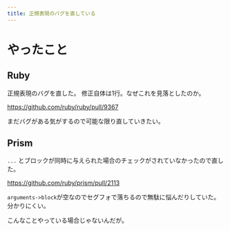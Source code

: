 ```yaml
---
title: 正規表現のバグを直している
---
```


# やったこと

## Ruby

正規表現のバグを直した。
修正自体は1行。なぜこれを見落としたのか。

<https://github.com/ruby/ruby/pull/9367>

まだバグがある気がするので可能な限り直していきたい。

## Prism

`...` とブロックが同時に与えられた場合のチェックがされていなかったので直した。

<https://github.com/ruby/prism/pull/2113>

`arguments->block`が空なのでセグフォで落ちるので無駄に悩んだりしていた。
分かりにくい。

こんなことやっている場合じゃないんだが。

